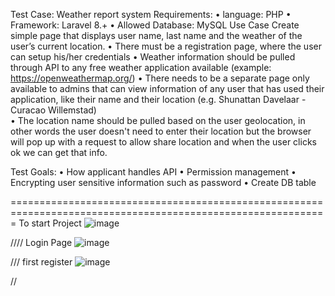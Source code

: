 Test Case: Weather report system
Requirements:
•	language: PHP
•	Framework: Laravel 8.+
•	Allowed Database: MySQL
Use Case
Create simple page that displays user name, last name and the weather of the user’s current location.
•	There must be a registration page, where the user can setup his/her credentials
•	Weather information should be pulled through API to any free weather application available (example: https://openweathermap.org/)
•	There needs to be a separate page only available to admins that can view information of any user that has used their application, like their name and their location (e.g. Shunattan Davelaar - Curacao Willemstad)    
•	The location name should be pulled based on the user geolocation, in other words the user doesn't need to enter their location but the browser will pop up with a request to allow share location and when the user clicks ok we can get that info.

Test Goals:
•	How applicant handles API
•	Permission management
•	Encrypting user sensitive information such as password
•	Create DB table


=============================================================================================================
To start Project 
 ![image](https://user-images.githubusercontent.com/55538814/156809846-acc95cf1-4633-4c78-8c35-2af7f9281d61.png)
 
 
 //// Login Page
 ![image](https://user-images.githubusercontent.com/55538814/156810164-5f585fe4-def1-4a12-8896-aff1817e9d68.png)

/// first register
![image](https://user-images.githubusercontent.com/55538814/156810370-a4bd6983-488f-4d51-b63e-1419bdaed2dc.png)

// 

 
 
 

